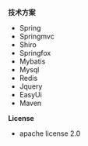 **技术方案**

- Spring
- Springmvc
- Shiro
- Springfox
- Mybatis
- Mysql
- Redis
- Jquery
- EasyUi
- Maven

**License**

- apache license 2.0
